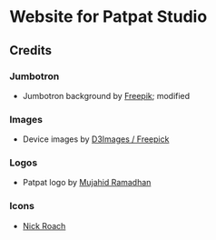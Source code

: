 # Website for Patpat Studio

## Credits

### Jumbotron

+ Jumbotron background by [Freepik](http://www.freepik.com); modified

### Images

+ Device images by [D3Images / Freepick](http://www.freepik.com)

### Logos

+ Patpat logo by [Mujahid Ramadhan](https://www.facebook.com/romdon.well.allways)

### Icons
+ [Nick Roach](file:///home/wildan/Desktop/if_profle_1055000.svg)
